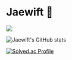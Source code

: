 # Jaewift 👋
<img src="https://img.shields.io/badge/Swift-F05138?style=for-the-badge&logo=Swift&logoColor=white">

![Jaewift's GitHub stats](https://github-readme-stats.vercel.app/api?username=Jaewift&show_icons=true&theme=swift)

[![Solved.ac Profile](http://mazassumnida.wtf/api/v2/generate_badge?boj=jaewift)](https://solved.ac/jaewift/)

<!--
**Jaewift/Jaewift** is a ✨ _special_ ✨ repository because its `README.md` (this file) appears on your GitHub profile.

Here are some ideas to get you started:

- 🔭 I’m currently working on ...
- 🌱 I’m currently learning ...
- 👯 I’m looking to collaborate on ...
- 🤔 I’m looking for help with ...
- 💬 Ask me about ...
- 📫 How to reach me: ...
- 😄 Pronouns: ...
- ⚡ Fun fact: ...
-->
